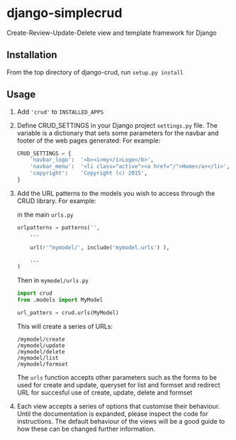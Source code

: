 django-simplecrud
=================

Create-Review-Update-Delete view and template framework for Django


Installation
------------

From the top directory of django-crud, run `setup.py install` 


Usage
-----

1. Add `'crud'` to `INSTALLED_APPS`

2. Define CRUD_SETTINGS in your Django project `settings.py` file. The variable 
is a dictionary that sets some parameters for the navbar and footer of the 
web pages generated: For example:

	```python
	CRUD_SETTINGS = {
	    'navbar_logo':  '<b><i>my</i>Logo</b>',
	    'navbar_menu':  '<li class="active"><a href="/">Home</a></li>',
	    'copyright':    'Copyright (c) 2015',
	}
	```

3. Add the URL patterns to the models you wish to access through the CRUD library.
For example:

	in the main `urls.py`

	```python
	urlpatterns = patterns('',
		...
		
	    url(r'^mymodel/', include('mymodel.urls') ),
	
		...
	)
	```

	Then in `mymodel/urls.py`

	```python
	import crud
	from .models import MyModel
	
	url_patters = crud.urls(MyModel)
	```
	
	This will create a series of URLs:
	
	```
	/mymodel/create
	/mymodel/update
	/mymodel/delete
	/mymodel/list
	/mymodel/formset
	```

	The `urls` function accepts other parameters such as the forms to be 
	used for create and update, queryset for list and formset and redirect 
	URL for succesful use of create, update, delete and formset

4. Each view accepts a series of options that customise their behaviour. Until
the documentation is expanded, please inspect the code for instructions. The 
default behaviour of the views will be a good guide to how these can be changed 
further information.

